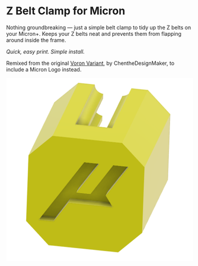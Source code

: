 # Z Belt Clamp for Micron

Nothing groundbreaking — just a simple belt clamp to tidy up the Z belts on your Micron+. Keeps your Z belts neat and prevents them from flapping around inside the frame.

*Quick, easy print. Simple install.*

Remixed from the original [Voron Variant](https://github.com/VoronDesign/VoronUsers/tree/master/printer_mods/ChenTheDesignMaker/Z_Belt_Clip), by ChentheDesignMaker, to include a Micron Logo instead.

![](Images/Logo2.png)

